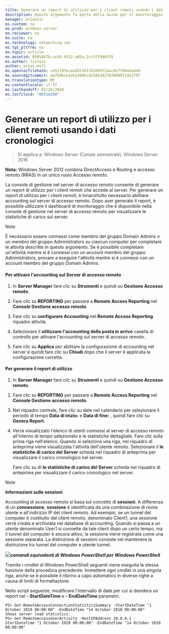 ```yaml
---
title: Generare un report di utilizzo per i client remoti usando i dati cronologici
description: Questo argomento fa parte della Guida per il monitoraggio e l'accounting di accesso remoto in Windows Server 2016.
manager: brianlic
ms.custom: na
ms.prod: windows-server
ms.reviewer: na
ms.suite: na
ms.technology: networking-ras
ms.tgt_pltfrm: na
ms.topic: article
ms.assetid: 0305467b-ce39-4532-a05a-2cc5ff946f55
ms.author: lizross
author: eross-msft
ms.openlocfilehash: ce5219feca1d55191352d95f2aac017709a5a449
ms.sourcegitcommit: da7b9bce1eba369bcd156639276f6899714e279f
ms.translationtype: MT
ms.contentlocale: it-IT
ms.lasthandoff: 03/26/2020
ms.locfileid: "80314298"
---
```

# <a name="generate-a-usage-report-for-remote-clients-using-historical-data"></a>Generare un report di utilizzo per i client remoti usando i dati cronologici

>Si applica a: Windows Server (Canale semestrale), Windows Server 2016

**Nota:** Windows Server 2012 combina DirectAccess e Routing e accesso remoto (RRAS) in un unico ruolo Accesso remoto.  
  
La console di gestione nel server di accesso remoto consente di generare un report di utilizzo per i client remoti che accede al server. Per generare un report di utilizzo per i client remoti, è innanzitutto necessario abilitare accounting sul server di accesso remoto. Dopo aver generato il report, è possibile utilizzare il dashboard di monitoraggio che è disponibile nella console di gestione nel server di accesso remoto per visualizzare le statistiche di carico sul server.  
  
> [!NOTE]  
> È necessario essere connessi come membro del gruppo Domain Admins o un membro del gruppo Administrators su ciascun computer per completare le attività descritte in questo argomento. Se è possibile completare un'attività mentre si è connessi con un account membro del gruppo Administrators, provare a eseguire l'attività mentre si è connessi con un account membro del gruppo Domain Admins.  
  
#### <a name="to-enable-accounting-on-the-remote-access-server"></a>Per attivare l'accounting sul Server di accesso remoto  
  
1.  In **Server Manager** fare clic su **Strumenti** e quindi su **Gestione Accesso remoto**.  
  
2.  Fare clic su **REPORTING** per passare a **Remote Access Reporting** nel **Console Gestione accesso remoto**.  
  
3.  Fare clic su **configurare Accounting** nel **Remote Access Reporting** riquadro attività.  
  
4.  Selezionare il **utilizzare l'accounting della posta in arrivo** casella di controllo per attivare l'accounting sul server di accesso remoto.  
  
5.  Fare clic su **Applica** per abilitare la configurazione di accounting nel server e quindi fare clic su **Chiudi** dopo che il server è applicata la configurazione corretta.  
  
#### <a name="to-generate-the-usage-report"></a>Per generare il report di utilizzo  
  
1.  In **Server Manager** fare clic su **Strumenti** e quindi su **Gestione Accesso remoto**.  
  
2.  Fare clic su **REPORTING** per passare a **Remote Access Reporting** nel **Console Gestione accesso remoto**.  
  
3.  Nel riquadro centrale, fare clic su date nel calendario per selezionare il periodo di tempo **Data di inizio:** e **Data di fine:** , quindi fare clic su **Genera Report**.  
  
4.  Verrà visualizzato l'elenco di utenti connessi al server di accesso remoto all'interno di tempo selezionato e le statistiche dettagliate. Fare clic sulla prima riga nell'elenco. Quando si seleziona una riga, nel riquadro di anteprima viene visualizzata l'attività dell'utente remoto. Selezionare il **le statistiche di carico del Server** scheda nel riquadro di anteprima per visualizzare il carico cronologico nel server.  
  
    Fare clic su di **le statistiche di carico del Server** scheda nel riquadro di anteprima per visualizzare il carico cronologico nel server.  
  
> [!NOTE]  
> **Informazioni sulle sessioni**  
>   
> Accounting di accesso remoto si basa sul concetto di **sessioni**. A differenza di un **connessione**,  **sessione** è identificata da una combinazione di nome utente e all'indirizzo IP del client remoto. Ad esempio, se un tunnel del computer è costituito dal client remoto, denominato Client1, una sessione verrà creata e archiviata nel database di accounting. Quando si passa a un utente denominato User1 si connette da tale client dopo un certo tempo, ma il tunnel del computer è ancora attivo, la sessione viene registrata come una sessione separata. La distinzione di sessioni consiste nel mantenere la distinzione tra tunnel del computer e utente tunnel.  
  
![](../../../media/Generate-a-usage-report-for-remote-clients-using-historical-data/PowerShellLogoSmall.gif)***<em>comandi equivalenti di Windows PowerShell</em> per Windows PowerShell***  
  
Tramite i cmdlet di Windows PowerShell seguenti viene eseguita la stessa funzione della procedura precedente. Immettere ogni cmdlet in una singola riga, anche se è possibile il ritorno a capo automatico in diverse righe a causa di limiti di formattazione.  
  
Nello script seguente, modificare l'intervallo di date per cui si desidera un report nel **- StartDateTime** e **- EndDateTime** parametri.  
  
```  
PS> Get-RemoteAccessConnectionStatisticsSummary -StartDateTime "1 October 2010 00:00:00" -EndDateTime "14 October 2010 00:00:00"  
Shows server load statistics.  
PS> Get-RemoteAccessUserActivity -HostIPAddress 10.0.0.1 -StartDateTime "1 October 2010 00:00:00" -EndDateTime "14 October 2010 00:00:00"  
```  
  


